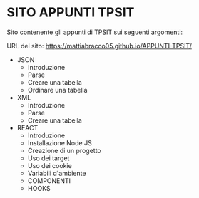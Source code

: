 # SITO APPUNTI TPSIT

Sito contenente gli appunti di TPSIT sui seguenti argomenti:

URL del sito: https://mattiabracco05.github.io/APPUNTI-TPSIT/

- JSON
  -  Introduzione
  -  Parse
  -  Creare una tabella
  -  Ordinare una tabella
- XML
  -  Introduzione
  -  Parse
  -  Creare una tabella
- REACT
  -  Introduzione
  -  Installazione Node JS
  -  Creazione di un progetto
  -  Uso dei target
  -  Uso dei cookie
  -  Variabili d'ambiente
  -  COMPONENTI
  -  HOOKS
